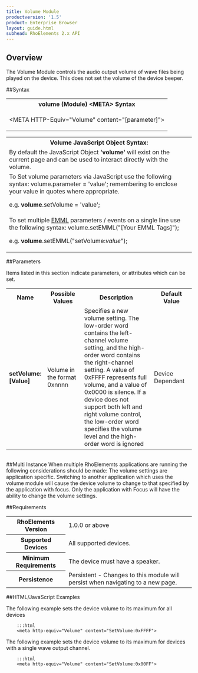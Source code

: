 ```yaml
---
title: Volume Module
productversion: '1.5'
product: Enterprise Browser
layout: guide.html
subhead: RhoElements 2.x API
---
```


## Overview
The Volume Module controls the audio output volume of wave files being played on the device. This does not set the volume of the device beeper.

##Syntax

<table class="re-table">
<tr>
<th class="tableHeading">volume (Module) &lt;META&gt; Syntax</th>
</tr>
<tr>
<td class="clsSyntaxCells clsOddRow"><p>&lt;META HTTP-Equiv="Volume" content="[parameter]"&gt;</p>
</td>
</tr>
</table>

<table class="re-table"><tr><th class="tableHeading">Volume JavaScript Object Syntax:</th></tr>
<tr><td class="clsSyntaxCells clsOddRow">
By default the JavaScript Object <b>'volume'</b> will exist on the current page and can be used to interact directly with the volume.
</td>
</tr>
<tr><td class="clsSyntaxCells clsEvenRow">
To Set volume parameters via JavaScript use the following syntax: volume.parameter = 'value'; remembering to enclose your value in quotes where appropriate.  
<P />e.g. <b>volume</b>.setVolume = 'value';
</td>
</tr>
<tr><td class="clsSyntaxCells clsOddRow">							
To set multiple <a href="/rhoelements/EMMLOverview">EMML</a> parameters / events on a single line use the following syntax: volume.setEMML("[Your EMML Tags]");
<P />
e.g. <b>volume</b>.setEMML("setVolume:<i>value</i>");							
</td>
</tr>
</table>

##Parameters

Items listed in this section indicate parameters, or attributes which can be set.

<table class="re-table"><col width="20%" /><col width="20%" /><col width="38%" /><col width="22%" /><tr><th class="tableHeading">Name</th><th class="tableHeading">Possible Values</th><th class="tableHeading">Description</th><th class="tableHeading">Default Value</th></tr>
<tr>
<td class="clsSyntaxCells clsOddRow"><b>setVolume:[Value]
</b></td>
<td class="clsSyntaxCells clsOddRow">Volume in the format 0xnnnn</td>
<td class="clsSyntaxCells clsOddRow">Specifies a new volume setting. The low-order word contains the left-channel volume setting, and the high-order word contains the right-channel setting. A value of 0xFFFF represents full volume, and a value of 0x0000 is silence. If a device does not support both left and right volume control, the low-order word specifies the volume level and the high-order word is ignored</td>
<td class="clsSyntaxCells clsOddRow">Device Dependant</td>
</tr>
</table>

<table class="re-table"><col width="78%" /><col width="8%" /><col width="1%" /><col width="5%" /><col width="1%" /><col width="5%" /><col width="2%" />
</table>

##Multi Instance
When multiple RhoElememts applications are running the following considerations should be made: The volume settings are application specific. Switching to another application which uses the volume module will cause the device volume to change to that specified by the application with focus. Only the application with Focus will have the ability to change the volume settings.

##Requirements

<table class="re-table"><tr>
<th class="tableHeading">RhoElements Version</th>
<td class="clsSyntaxCell clsEvenRow">1.0.0 or above
</td>
</tr>
<tr><th class="tableHeading">Supported Devices</th><td class="clsSyntaxCell clsOddRow">All supported devices.</td></tr>
<tr><th class="tableHeading">Minimum Requirements</th><td class="clsSyntaxCell clsOddRow">The device must have a speaker.</td>
</tr>
<tr><th class="tableHeading">Persistence</th><td class="clsSyntaxCell clsEvenRow">Persistent - Changes to this module will persist when navigating to a new page.</td>
</tr>
</table>


##HTML/JavaScript Examples

The following example sets the device volume to its maximum for all devices

		:::html
		<meta http-equiv="Volume" content="SetVolume:0xFFFF">
		
The following example sets the device volume to its maximum for devices with a single wave output channel.
		
		:::html
		<meta http-equiv="Volume" content="SetVolume:0x00FF">
		
